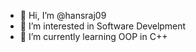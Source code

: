 - 👋 Hi, I’m @hansraj09
- 👀 I’m interested in Software Develpment
- 🌱 I’m currently learning OOP in C++

<!---
hansraj09/hansraj09 is a ✨ special ✨ repository because its `README.md` (this file) appears on your GitHub profile.
You can click the Preview link to take a look at your changes.
--->
